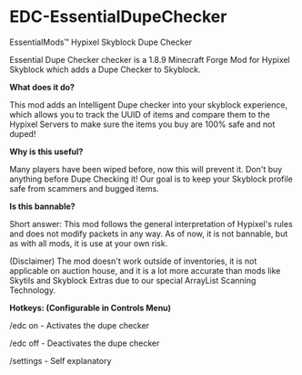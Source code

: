 # EDC-EssentialDupeChecker


EssentialMods™ Hypixel Skyblock Dupe Checker

Essential Dupe Checker checker is a 1.8.9 Minecraft Forge Mod for Hypixel Skyblock which adds a Dupe Checker to Skyblock.

**What does it do?**

This mod adds an Intelligent Dupe checker into your skyblock experience, which allows you to track the UUID of items and compare them to the Hypixel Servers to make sure the items you buy are 100% safe and not duped!

**Why is this useful?**

Many players have been wiped before, now this will prevent it. Don't buy anything before Dupe Checking it! Our goal is to keep your Skyblock profile safe from scammers and bugged items.

**Is this bannable?** 

Short answer: This mod follows the general interpretation of Hypixel's rules and does not modify packets in any way. As of now, it is not bannable, but as with all mods, it is use at your own risk.

(Disclaimer) The mod doesn't work outside of inventories, it is not applicable on auction house, and it is a lot more accurate than mods like Skytils and Skyblock Extras due to our special ArrayList Scanning Technology.

**Hotkeys: (Configurable in Controls Menu)**

/edc on - Activates the dupe checker

/edc off - Deactivates the dupe checker

/settings - Self explanatory
